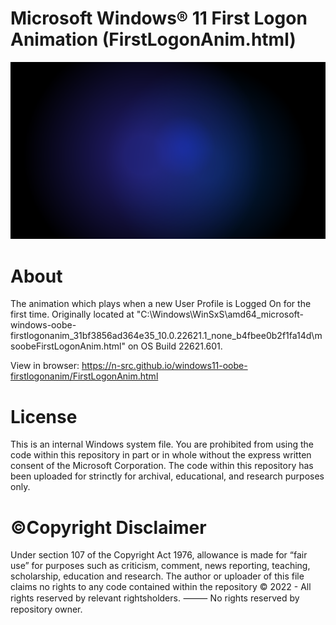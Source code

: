# Microsoft Windows® 11 First Logon Animation (FirstLogonAnim.html)
![Hero image for Microsoft Windows® 11 First Logon Animation (FirstLogonAnim.html)](doc/images/overview/FirstLogonBackground.png)

# About
The animation which plays when a new User Profile is Logged On for the first time.
Originally located at "C:\Windows\WinSxS\amd64_microsoft-windows-oobe-firstlogonanim_31bf3856ad364e35_10.0.22621.1_none_b4fbee0b2f1fa14d\msoobeFirstLogonAnim.html" on OS Build 22621.601.

View in browser: https://n-src.github.io/windows11-oobe-firstlogonanim/FirstLogonAnim.html

# License
This is an internal Windows system file. You are prohibited from using the code within this repository in part or in whole without the express written consent of the Microsoft Corporation. The code within this repository has been uploaded for strinctly for archival, educational, and research purposes only.

# ©Copyright Disclaimer
Under section 107 of the Copyright Act 1976, allowance is made for “fair use” for purposes such as criticism, comment, news reporting, teaching, scholarship, education and research. The author or uploader of this file claims no rights to any code contained within the repository 
© 2022 - All rights reserved by relevant rightsholders. ⸻ No rights reserved by repository owner. 
